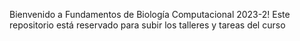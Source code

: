Bienvenido a Fundamentos de Biología Computacional 2023-2!
Este repositorio está reservado para subir los talleres y tareas del curso 
